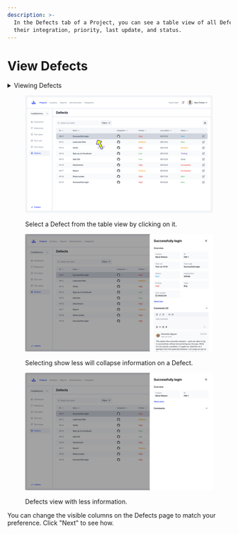 ```yaml
---
description: >-
  In the Defects tab of a Project, you can see a table view of all Defects,
  their integration, priority, last update, and status.
---
```


# View Defects

<details>

<summary>Viewing Defects</summary>

In the Defects tab, click on a Defect from the table. A sidebar will appear outlining the information the user has documented for the Defect.\
\
You can hide or show more information about a Defect by clicking the "Show less" or Show more" button.

</details>

<figure><img src="../../.gitbook/assets/422_Defects 2.png" alt=""><figcaption><p>Select a Defect from the table view by clicking on it.</p></figcaption></figure>

<figure><img src="../../.gitbook/assets/430_Defects 02 - View.png" alt=""><figcaption><p>Selecting show less will collapse information on a Defect. </p></figcaption></figure>

<figure><img src="../../.gitbook/assets/431_Defects 03 - Collapsed.png" alt=""><figcaption><p>Defects view with less information. </p></figcaption></figure>

You can change the visible columns on the Defects page to match your preference. Click "Next" to see how.&#x20;

